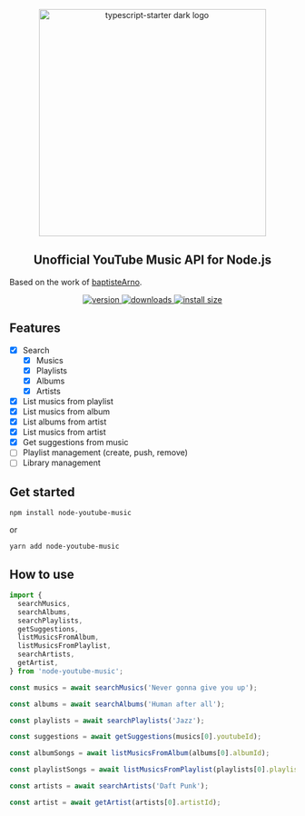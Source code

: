 <p align="center">
    <img width="400" alt="typescript-starter dark logo" src="https://user-images.githubusercontent.com/16015833/103463862-d9ee3200-4d2f-11eb-96d2-e02f5a5c9637.png" style="max-width:100%;">

<h2 align="center">
    Unofficial YouTube Music API for Node.js
</h2>

Based on the work of [baptisteArno](https://github.com/baptisteArno/node-youtube-music).

<p align="center">
  <a href="https://www.npmjs.com/package/node-youtube-music">
    <img src="https://img.shields.io/npm/v/node-youtube-music.svg" alt="version" />
  </a>
  <a href="https://npmjs.org/package/node-youtube-music">
    <img src="https://img.shields.io/npm/dm/node-youtube-music.svg" alt="downloads" />
  </a>
   <a href="https://packagephobia.now.sh/result?p=node-youtube-music">
    <img src="https://packagephobia.now.sh/badge?p=node-youtube-music" alt="install size" />
  </a>
</p>

## Features

- [x] Search
  - [x] Musics
  - [x] Playlists
  - [x] Albums
  - [x] Artists
- [x] List musics from playlist
- [x] List musics from album
- [x] List albums from artist
- [x] List musics from artist
- [x] Get suggestions from music
- [ ] Playlist management (create, push, remove)
- [ ] Library management

## Get started

```shell
npm install node-youtube-music
```

or

```shell
yarn add node-youtube-music
```

## How to use

```ts
import {
  searchMusics,
  searchAlbums,
  searchPlaylists,
  getSuggestions,
  listMusicsFromAlbum,
  listMusicsFromPlaylist,
  searchArtists,
  getArtist,
} from 'node-youtube-music';

const musics = await searchMusics('Never gonna give you up');

const albums = await searchAlbums('Human after all');

const playlists = await searchPlaylists('Jazz');

const suggestions = await getSuggestions(musics[0].youtubeId);

const albumSongs = await listMusicsFromAlbum(albums[0].albumId);

const playlistSongs = await listMusicsFromPlaylist(playlists[0].playlistId);

const artists = await searchArtists('Daft Punk');

const artist = await getArtist(artists[0].artistId);
```
